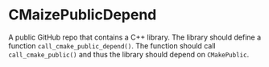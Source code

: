 # CMaizePublicDepend

A public GitHub repo that contains a C++ library. The library should define a
function `call_cmake_public_depend()`. The function should call
`call_cmake_public()` and thus the library should depend on `CMakePublic`.
